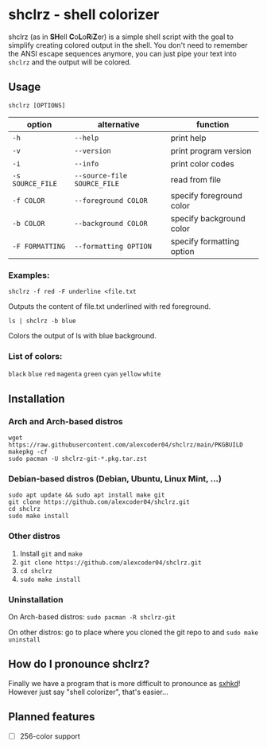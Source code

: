 
# shclrz - shell colorizer

shclrz (as in **SH**ell **C**o**L**o**R**i**Z**er) is a simple shell script with
the goal to simplify creating colored output in the shell. You don't need to
remember the ANSI escape sequences anymore, you can just pipe your text into
`shclrz` and the output will be colored.

## Usage

```
shclrz [OPTIONS]
```

| option           | alternative                 | function                  |
|------------------|-----------------------------|---------------------------|
| `-h`             | `--help`                    | print help                |
| `-v`             | `--version`                 | print program version     |
| `-i`             | `--info`                    | print color codes         |
| `-s SOURCE_FILE` | `--source-file SOURCE_FILE` | read from file            |
| `-f COLOR`       | `--foreground COLOR`        | specify foreground color  |
| `-b COLOR`       | `--background COLOR`        | specify background color  |
| `-F FORMATTING`  | `--formatting OPTION`       | specify formatting option |

### Examples:

```
shclrz -f red -F underline <file.txt
```

Outputs the content of file.txt underlined with red foreground.

```
ls | shclrz -b blue
```

Colors the output of ls with blue background.

### List of colors:

`black` `blue` `red` `magenta` `green` `cyan` `yellow` `white`

## Installation

### Arch and Arch-based distros

```
wget https://raw.githubusercontent.com/alexcoder04/shclrz/main/PKGBUILD
makepkg -cf
sudo pacman -U shclrz-git-*.pkg.tar.zst
```

### Debian-based distros (Debian, Ubuntu, Linux Mint, ...)

```
sudo apt update && sudo apt install make git
git clone https://github.com/alexcoder04/shclrz.git
cd shclrz
sudo make install
```

### Other distros

1. Install `git` and `make`
2. `git clone https://github.com/alexcoder04/shclrz.git`
3. `cd shclrz`
4. `sudo make install`

### Uninstallation

On Arch-based distros: `sudo pacman -R shclrz-git`

On other distros: go to place where you cloned the git repo to and
`sudo make uninstall`

## How do I pronounce shclrz?

Finally we have a program that is more difficult to pronounce as
[sxhkd](https://github.com/baskerville/sxhkd)! However just say "shell
colorizer", that's easier...

## Planned features

 - [ ] 256-color support

